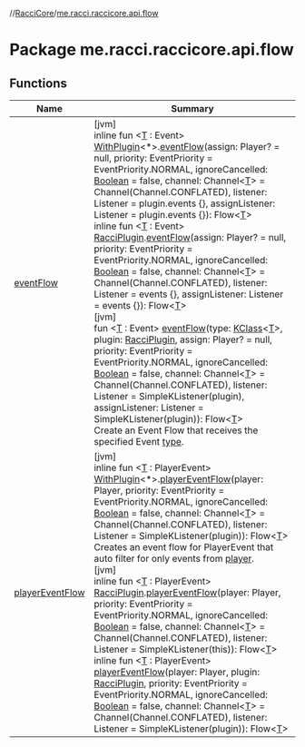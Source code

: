 //[RacciCore](../../index.md)/[me.racci.raccicore.api.flow](index.md)

# Package me.racci.raccicore.api.flow

## Functions

| Name | Summary |
|---|---|
| [eventFlow](event-flow.md) | [jvm]<br>inline fun &lt;[T](event-flow.md) : Event&gt; [WithPlugin](../me.racci.raccicore.api.extensions/-with-plugin/index.md)&lt;*&gt;.[eventFlow](event-flow.md)(assign: Player? = null, priority: EventPriority = EventPriority.NORMAL, ignoreCancelled: [Boolean](https://kotlinlang.org/api/latest/jvm/stdlib/kotlin/-boolean/index.html) = false, channel: Channel&lt;[T](event-flow.md)&gt; = Channel(Channel.CONFLATED), listener: Listener = plugin.events {}, assignListener: Listener = plugin.events {}): Flow&lt;[T](event-flow.md)&gt;<br>inline fun &lt;[T](event-flow.md) : Event&gt; [RacciPlugin](../me.racci.raccicore.api.plugin/-racci-plugin/index.md).[eventFlow](event-flow.md)(assign: Player? = null, priority: EventPriority = EventPriority.NORMAL, ignoreCancelled: [Boolean](https://kotlinlang.org/api/latest/jvm/stdlib/kotlin/-boolean/index.html) = false, channel: Channel&lt;[T](event-flow.md)&gt; = Channel(Channel.CONFLATED), listener: Listener = events {}, assignListener: Listener = events {}): Flow&lt;[T](event-flow.md)&gt;<br>[jvm]<br>fun &lt;[T](event-flow.md) : Event&gt; [eventFlow](event-flow.md)(type: [KClass](https://kotlinlang.org/api/latest/jvm/stdlib/kotlin.reflect/-k-class/index.html)&lt;[T](event-flow.md)&gt;, plugin: [RacciPlugin](../me.racci.raccicore.api.plugin/-racci-plugin/index.md), assign: Player? = null, priority: EventPriority = EventPriority.NORMAL, ignoreCancelled: [Boolean](https://kotlinlang.org/api/latest/jvm/stdlib/kotlin/-boolean/index.html) = false, channel: Channel&lt;[T](event-flow.md)&gt; = Channel(Channel.CONFLATED), listener: Listener = SimpleKListener(plugin), assignListener: Listener = SimpleKListener(plugin)): Flow&lt;[T](event-flow.md)&gt;<br>Create an Event Flow that receives the specified Event [type](event-flow.md). |
| [playerEventFlow](player-event-flow.md) | [jvm]<br>inline fun &lt;[T](player-event-flow.md) : PlayerEvent&gt; [WithPlugin](../me.racci.raccicore.api.extensions/-with-plugin/index.md)&lt;*&gt;.[playerEventFlow](player-event-flow.md)(player: Player, priority: EventPriority = EventPriority.NORMAL, ignoreCancelled: [Boolean](https://kotlinlang.org/api/latest/jvm/stdlib/kotlin/-boolean/index.html) = false, channel: Channel&lt;[T](player-event-flow.md)&gt; = Channel(Channel.CONFLATED), listener: Listener = SimpleKListener(plugin)): Flow&lt;[T](player-event-flow.md)&gt;<br>Creates an event flow for PlayerEvent that auto filter for only events from [player](player-event-flow.md).<br>[jvm]<br>inline fun &lt;[T](player-event-flow.md) : PlayerEvent&gt; [RacciPlugin](../me.racci.raccicore.api.plugin/-racci-plugin/index.md).[playerEventFlow](player-event-flow.md)(player: Player, priority: EventPriority = EventPriority.NORMAL, ignoreCancelled: [Boolean](https://kotlinlang.org/api/latest/jvm/stdlib/kotlin/-boolean/index.html) = false, channel: Channel&lt;[T](player-event-flow.md)&gt; = Channel(Channel.CONFLATED), listener: Listener = SimpleKListener(this)): Flow&lt;[T](player-event-flow.md)&gt;<br>inline fun &lt;[T](player-event-flow.md) : PlayerEvent&gt; [playerEventFlow](player-event-flow.md)(player: Player, plugin: [RacciPlugin](../me.racci.raccicore.api.plugin/-racci-plugin/index.md), priority: EventPriority = EventPriority.NORMAL, ignoreCancelled: [Boolean](https://kotlinlang.org/api/latest/jvm/stdlib/kotlin/-boolean/index.html) = false, channel: Channel&lt;[T](player-event-flow.md)&gt; = Channel(Channel.CONFLATED), listener: Listener = SimpleKListener(plugin)): Flow&lt;[T](player-event-flow.md)&gt; |
